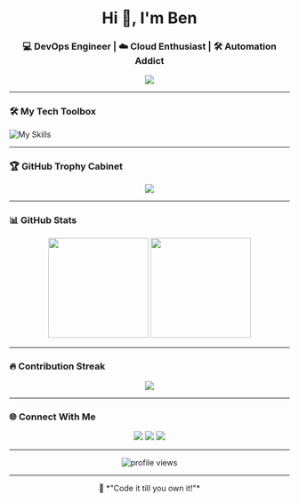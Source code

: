 <h1 align="center">Hi 👋, I'm Ben</h1>
<h3 align="center">💻 DevOps Engineer | ☁️ Cloud Enthusiast | 🛠️ Automation Addict</h3>

<p align="center">
 <img src="https://readme-typing-svg.demolab.com?font=Fira+Code&size=24&pause=1000&color=58A6FF&center=true&vCenter=true&width=500&lines=DevOps+%7C+Cloud+%7C+Automation;Building+CI%2F CD+pipelines+like+a+ninja;Always+learning+new+technologies" />

</p>

---

### 🛠️ My Tech Toolbox

![My Skills](https://skillicons.dev/icons?i=docker,kubernetes,jenkins,aws,gcp,terraform,ansible,helm,prometheus,grafana,git,github,linux,bash,java,python)

---

### 🏆 GitHub Trophy Cabinet

<p align="center">
  <img src="https://github-profile-trophy.vercel.app/?username=jessiebrownleo&theme=tokyonight&no-bg=true&no-frame=true&row=1&margin-w=10" />
</p>

---

### 📊 GitHub Stats

<p align="center">
  <img src="https://github-readme-stats.vercel.app/api?username=jessiebrownleo&show_icons=true&theme=radical&hide_border=true" height="180"/>
  <img src="https://github-readme-stats.vercel.app/api/top-langs/?username=jessiebrownleo&layout=compact&theme=radical&hide_border=true" height="180"/>
</p>

---

### 🔥 Contribution Streak

<p align="center">
  <img src="https://github-readme-streak-stats.herokuapp.com/?user=jessiebrownleo&theme=tokyonight&hide_border=true"/>
</p>

---

### 🌐 Connect With Me

<p align="center">
  <a href="https://linkedin.com/in/jessiebrownleo" target="_blank"><img src="https://img.shields.io/badge/LinkedIn-blue?style=for-the-badge&logo=linkedin&logoColor=white" /></a>
  <a href="https://twitter.com/jessiebrownleo" target="_blank"><img src="https://img.shields.io/badge/Twitter-blue?style=for-the-badge&logo=twitter&logoColor=white" /></a>
  <a href="mailto:jessiebrownleo@example.com"><img src="https://img.shields.io/badge/Gmail-red?style=for-the-badge&logo=gmail&logoColor=white" /></a>
</p>

---

<p align="center">
  <img src="https://komarev.com/ghpvc/?username=jessiebrownleo&label=Profile+Views&color=0e75b6&style=flat" alt="profile views" />
</p>

---

<p align="center">
  🧠 *"Code it till you own it!"*
</p>
